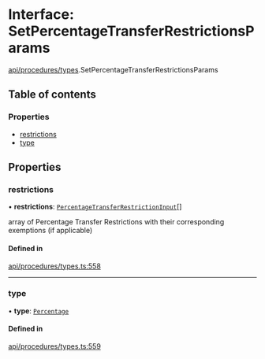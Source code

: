 # Interface: SetPercentageTransferRestrictionsParams

[api/procedures/types](../wiki/api.procedures.types).SetPercentageTransferRestrictionsParams

## Table of contents

### Properties

- [restrictions](../wiki/api.procedures.types.SetPercentageTransferRestrictionsParams#restrictions)
- [type](../wiki/api.procedures.types.SetPercentageTransferRestrictionsParams#type)

## Properties

### restrictions

• **restrictions**: [`PercentageTransferRestrictionInput`](../wiki/api.procedures.types.PercentageTransferRestrictionInput)[]

array of Percentage Transfer Restrictions with their corresponding exemptions (if applicable)

#### Defined in

[api/procedures/types.ts:558](https://github.com/PolymeshAssociation/polymesh-sdk/blob/88db4a91/src/api/procedures/types.ts#L558)

___

### type

• **type**: [`Percentage`](../wiki/api.procedures.types.TransferRestrictionType#percentage)

#### Defined in

[api/procedures/types.ts:559](https://github.com/PolymeshAssociation/polymesh-sdk/blob/88db4a91/src/api/procedures/types.ts#L559)
